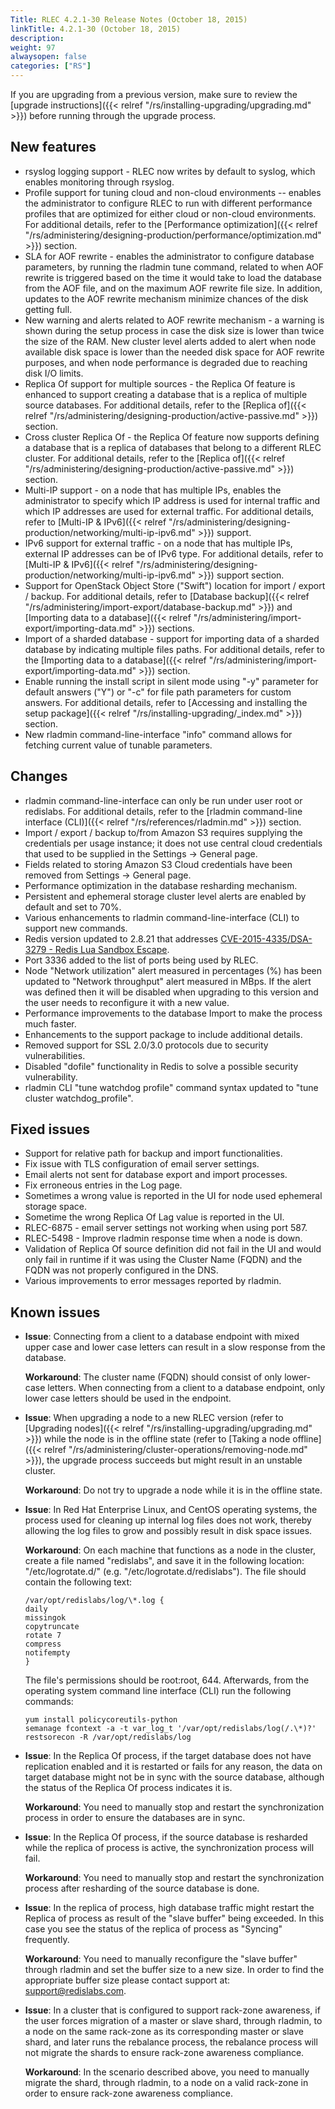 ```yaml
---
Title: RLEC 4.2.1-30 Release Notes (October 18, 2015)
linkTitle: 4.2.1-30 (October 18, 2015)
description:
weight: 97
alwaysopen: false
categories: ["RS"]
---
```

If you are upgrading from a previous version, make sure to review the
[upgrade
instructions]({{< relref "/rs/installing-upgrading/upgrading.md" >}})
before running through the upgrade process.

## New features

- rsyslog logging support - RLEC now writes by default to syslog,
    which enables monitoring through rsyslog.
- Profile support for tuning cloud and non-cloud environments --
    enables the administrator to configure RLEC to run with different
    performance profiles that are optimized for either cloud or
    non-cloud environments. For additional details, refer to the
    [Performance
    optimization]({{< relref "/rs/administering/designing-production/performance/optimization.md" >}})
    section.
- SLA for AOF rewrite - enables the administrator to configure
    database parameters, by running the rladmin tune command, related to
    when AOF rewrite is triggered based on the time it would take to
    load the database from the AOF file, and on the maximum AOF rewrite
    file size. In addition, updates to the AOF rewrite mechanism
    minimize chances of the disk getting full.
- New warning and alerts related to AOF rewrite mechanism - a warning
    is shown during the setup process in case the disk size is lower
    than twice the size of the RAM. New cluster level alerts added to
    alert when node available disk space is lower than the needed disk
    space for AOF rewrite purposes, and when node performance is
    degraded due to reaching disk I/O limits.
- Replica Of support for multiple sources - the Replica Of feature is
    enhanced to support creating a database that is a replica of
    multiple source databases. For additional details, refer to the
    [Replica
    of]({{< relref "/rs/administering/designing-production/active-passive.md" >}})
    section.
- Cross cluster Replica Of - the Replica Of feature now supports
    defining a database that is a replica of databases that belong to a
    different RLEC cluster. For additional details, refer to the
    [Replica
    of]({{< relref "/rs/administering/designing-production/active-passive.md" >}})
    section.
- Multi-IP support - on a node that has multiple IPs, enables the
    administrator to specify which IP address is used for internal
    traffic and which IP addresses are used for external traffic. For
    additional details, refer to [Multi-IP &
    IPv6]({{< relref "/rs/administering/designing-production/networking/multi-ip-ipv6.md" >}})
    support.
- IPv6 support for external traffic - on a node that has multiple
    IPs, external IP addresses can be of IPv6 type. For additional
    details, refer to [Multi-IP &
    IPv6]({{< relref "/rs/administering/designing-production/networking/multi-ip-ipv6.md" >}})
    support section.
- Support for OpenStack Object Store ("Swift") location for import /
    export / backup. For additional details, refer to [Database
    backup]({{< relref "/rs/administering/import-export/database-backup.md" >}})
    and [Importing data to a
    database]({{< relref "/rs/administering/import-export/importing-data.md" >}})
    sections.
- Import of a sharded database - support for importing data of a
    sharded database by indicating multiple files paths. For additional
    details, refer to the [Importing data to a
    database]({{< relref "/rs/administering/import-export/importing-data.md" >}})
    section.
- Enable running the install script in silent mode using "-y"
    parameter for default answers ("Y") or "-c" for file path parameters
    for custom answers. For additional details, refer to [Accessing and
    installing the setup
    package]({{< relref "/rs/installing-upgrading/_index.md" >}})
    section.
- New rladmin command-line-interface "info" command allows for
    fetching current value of tunable parameters.

## Changes

- rladmin command-line-interface can only be run under user root or
    redislabs. For additional details, refer to the [rladmin
    command-line
    interface (CLI)]({{< relref "/rs/references/rladmin.md" >}})
    section.
- Import / export / backup to/from Amazon S3 requires supplying the
    credentials per usage instance; it does not use central cloud
    credentials that used to be supplied in the Settings -\> General
    page.
- Fields related to storing Amazon S3 Cloud credentials have been
    removed from Settings -\> General page.
- Performance optimization in the database resharding mechanism.
- Persistent and ephemeral storage cluster level alerts are enabled by
    default and set to 70%.
- Various enhancements to rladmin command-line-interface (CLI) to
    support new commands.
- Redis version updated to 2.8.21 that addresses
    [CVE-2015-4335/DSA-3279 - Redis Lua Sandbox
    Escape](https://groups.google.com/forum/#!msg/redis-db/4Y6OqK8gEyk/Dg-5cejl-eUJ).
- Port 3336 added to the list of ports being used by RLEC.
- Node "Network utilization" alert measured in percentages (%) has
    been updated to "Network throughput" alert measured in MBps. If the
    alert was defined then it will be disabled when upgrading to this
    version and the user needs to reconfigure it with a new value.
- Performance improvements to the database Import to make the process
    much faster.
- Enhancements to the support package to include additional details.
- Removed support for SSL 2.0/3.0 protocols due to security
    vulnerabilities.
- Disabled "dofile" functionality in Redis to solve a possible
    security vulnerability.
- rladmin CLI "tune watchdog profile" command syntax updated to "tune
    cluster watchdog_profile".

## Fixed issues

- Support for relative path for backup and import functionalities.
- Fix issue with TLS configuration of email server settings.
- Email alerts not sent for database export and import processes.
- Fix erroneous entries in the Log page.
- Sometimes a wrong value is reported in the UI for node used
    ephemeral storage space.
- Sometime the wrong Replica Of Lag value is reported in the UI.
- RLEC-6875 - email server settings not working when using port 587.
- RLEC-5498 - Improve rladmin response time when a node is down.
- Validation of Replica Of source definition did not fail in the UI
    and would only fail in runtime if it was using the Cluster Name
    (FQDN) and the FQDN was not properly configured in the DNS.
- Various improvements to error messages reported by rladmin.

## Known issues

- **Issue**: Connecting from a client to a database endpoint with
    mixed upper case and lower case letters can result in a slow
    response from the database.
    
    **Workaround**: The cluster name (FQDN)
    should consist of only lower-case letters. When connecting from a
    client to a database endpoint, only lower case letters should be
    used in the endpoint.

- **Issue**: When upgrading a node to a new RLEC version (refer to
    [Upgrading
    nodes]({{< relref "/rs/installing-upgrading/upgrading.md" >}})
    while the node is in the offline state (refer to [Taking a node
    offline]({{< relref "/rs/administering/cluster-operations/removing-node.md" >}}),
    the upgrade process succeeds but might result in an unstable
    cluster.
    
    **Workaround**: Do not try to upgrade a node while it is in
    the offline state.

- **Issue**: In Red Hat Enterprise Linux, and CentOS operating
    systems, the process used for cleaning up internal log files does
    not work, thereby allowing the log files to grow and possibly result
    in disk space issues.
    
    **Workaround**: On each machine that functions
    as a node in the cluster, create a file named "redislabs", and save
    it in the following location: "/etc/logrotate.d/" (e.g.
    "/etc/logrotate.d/redislabs").
    The file should contain the following text:
    ```
    /var/opt/redislabs/log/\*.log {
    daily
    missingok
    copytruncate
    rotate 7
    compress
    notifempty
    }
    ```
    The file's permissions should be root:root, 644.
    Afterwards, from the operating system command line interface (CLI)
    run the following commands:
    ```
    yum install policycoreutils-python
    semanage fcontext -a -t var_log_t '/var/opt/redislabs/log(/.\*)?'
    restsorecon -R /var/opt/redislabs/log
    ```

- **Issue**: In the Replica Of process, if the target database does
    not have replication enabled and it is restarted or fails for any
    reason, the data on target database might not be in sync with the
    source database, although the status of the Replica Of process
    indicates it is.
    
    **Workaround**: You need to manually stop and
    restart the synchronization process in order to ensure the databases
    are in sync.

- **Issue**: In the Replica Of process, if the source database is
    resharded while the replica of process is active, the
    synchronization process will fail.
    
    **Workaround**: You need to
    manually stop and restart the synchronization process after
    resharding of the source database is done.
- **Issue**: In the replica of process, high database traffic might restart the Replica of process as result of the "slave buffer" being exceeded. In this case you see
    the status of the replica of process as "Syncing"
    frequently.
    
    **Workaround**: You need to manually reconfigure the
    "slave buffer" through rladmin and set the buffer size to a new
    size. In order to find the appropriate buffer size please contact
    support at: <support@redislabs.com>.

- **Issue**: In a cluster that is configured to support rack-zone
    awareness, if the user forces migration of a master or slave shard,
    through rladmin, to a node on the same rack-zone as its
    corresponding master or slave shard, and later runs the rebalance
    process, the rebalance process will not migrate the shards to ensure
    rack-zone awareness compliance.
    
    **Workaround**: In the scenario
    described above, you need to manually migrate the shard, through
    rladmin, to a node on a valid rack-zone in order to ensure rack-zone
    awareness
    compliance.

